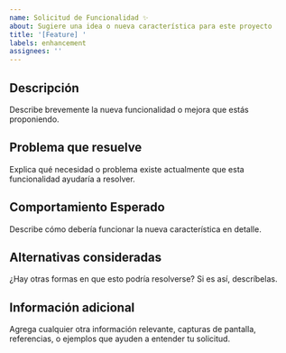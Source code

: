 ```yaml
---
name: Solicitud de Funcionalidad ✨
about: Sugiere una idea o nueva característica para este proyecto
title: '[Feature] '
labels: enhancement
assignees: ''
---
```


## Descripción

Describe brevemente la nueva funcionalidad o mejora que estás proponiendo.

## Problema que resuelve

Explica qué necesidad o problema existe actualmente que esta funcionalidad ayudaría a resolver.

## Comportamiento Esperado

Describe cómo debería funcionar la nueva característica en detalle.

## Alternativas consideradas

¿Hay otras formas en que esto podría resolverse? Si es así, descríbelas.

## Información adicional

Agrega cualquier otra información relevante, capturas de pantalla, referencias, o ejemplos que ayuden a entender tu solicitud.

